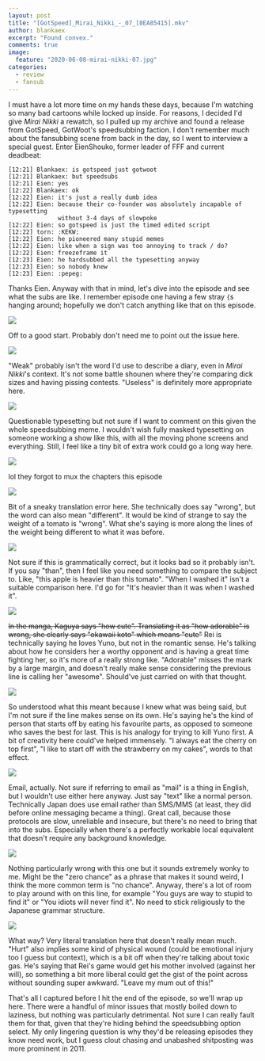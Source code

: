 ```yaml
---
layout: post
title: "[GotSpeed]_Mirai_Nikki_-_07_[8EA85415].mkv"
author: blankaex
excerpt: "Found convex."
comments: true
image:
  feature: "2020-06-08-mirai-nikki-07.jpg"
categories:
  - review
  - fansub
---
```


I must have a lot more time on my hands these days, because I'm watching so many bad cartoons while locked up inside. For reasons, I decided I'd give _Mirai Nikki_ a rewatch, so I pulled up my archive and found a release from GotSpeed, GotWoot's speedsubbing faction. I don't remember much about the fansubbing scene from back in the day, so I went to interview a special guest. Enter EienShouko, former leader of FFF and current deadbeat:

```
[12:21] Blankaex: is gotspeed just gotwoot
[12:21] Blankaex: but speedsubs
[12:21] Eien: yes
[12:22] Blankaex: ok
[12:22] Eien: it's just a really dumb idea
[12:22] Eien: because their co-founder was absolutely incapable of typesetting
              without 3-4 days of slowpoke
[12:22] Eien: so gotspeed is just the timed edited script
[12:22] torn: :KEKW:
[12:22] Eien: he pioneered many stupid memes
[12:22] Eien: like when a sign was too annoying to track / do?
[12:22] Eien: freezeframe it
[12:23] Eien: he hardsubbed all the typesetting anyway
[12:23] Eien: so nobody knew
[12:23] Eien: :pepeg:
```

Thanks Eien. Anyway with that in mind, let's dive into the episode and see what the subs are like. I remember episode one having a few stray `{`s hanging around; hopefully we don't catch anything like that on this episode.

![](https://i.imgur.com/UFb8Hqb.png)

Off to a good start. Probably don't need me to point out the issue here.

![](https://i.imgur.com/z8R73Xj.png)

"Weak" probably isn't the word I'd use to describe a diary, even in _Mirai Nikki_'s context. It's not some battle shounen where they're comparing dick sizes and having pissing contests. "Useless" is definitely more appropriate here.

![](https://i.imgur.com/YXN3q1j.png)

Questionable typesetting but not sure if I want to comment on this given the whole speedsubbing meme. I wouldn't wish fully masked typesetting on someone working a show like this, with all the moving phone screens and everything. Still, I feel like a tiny bit of extra work could go a long way here.

![](https://i.imgur.com/0fIpuUz.png)

lol they forgot to mux the chapters this episode

![](https://i.imgur.com/cxbiFWj.png)

Bit of a sneaky translation error here. She technically does say "wrong", but the word can also mean "different". It would be kind of strange to say the weight of a tomato is "wrong". What she's saying is more along the lines of the weight being different to what it was before.

![](https://i.imgur.com/stdj3et.png)

Not sure if this is grammatically correct, but it looks bad so it probably isn't. If you say "than", then I feel like you need something to compare the subject to. Like, "this apple is heavier than this tomato". "When I washed it" isn't a suitable comparison here. I'd go for "It's heavier than it was when I washed it".

![](https://i.imgur.com/oxlqSf6.png)

~~In the manga, Kaguya says "how cute". Translating it as "how adorable" is wrong, she clearly says "okawaii koto" which means "cute"~~ Rei is technically saying he loves Yuno, but not in the romantic sense. He's talking about how he considers her a worthy opponent and is having a great time fighting her, so it's more of a really strong like. "Adorable" misses the mark by a large margin, and doesn't really make sense considering the previous line is calling her "awesome". Should've just carried on with that thought.

![](https://i.imgur.com/MtzIfzT.png)

So understood what this meant because I knew what was being said, but I'm not sure if the line makes sense on its own. He's saying he's the kind of person that starts off by eating his favourite parts, as opposed to someone who saves the best for last. This is his analogy for trying to kill Yuno first. A bit of creativity here could've helped immensely. "I always eat the cherry on top first", "I like to start off with the strawberry on my cakes", words to that effect.

![](https://i.imgur.com/m8ZG3Za.png)

Email, actually. Not sure if referring to email as "mail" is a thing in English, but I wouldn't use either here anyway. Just say "text" like a normal person. Technically Japan does use email rather than SMS/MMS (at least, they did before online messaging became a thing). Great call, because those protocols are slow, unreliable and insecure, but there's no need to bring that into the subs. Especially when there's a perfectly workable local equivalent that doesn't require any background knowledge.

![](https://i.imgur.com/FvwLHzm.png)

Nothing particularly wrong with this one but it sounds extremely wonky to me. Might be the "zero chance" as a phrase that makes it sound weird, I think the more common term is "no chance". Anyway, there's a lot of room to play around with on this line, for example "You guys are way to stupid to find it" or "You idiots will never find it". No need to stick religiously to the Japanese grammar structure.

![](https://i.imgur.com/vEFb357.png)

What way? Very literal translation here that doesn't really mean much. "Hurt" also implies some kind of physical wound (could be emotional injury too I guess but context), which is a bit off when they're talking about toxic gas. He's saying that Rei's game would get his mother involved (against her will), so something a bit more liberal could get the gist of the point across without sounding super awkward. "Leave my mum out of this!"

That's all I captured before I hit the end of the episode, so we'll wrap up here. There were a handful of minor issues that mostly boiled down to laziness, but nothing was particularly detrimental. Not sure I can really fault them for that, given that they're hiding behind the speedsubbing option select. My only lingering question is why they'd be releasing episodes they know need work, but I guess clout chasing and unabashed shitposting was more prominent in 2011.
